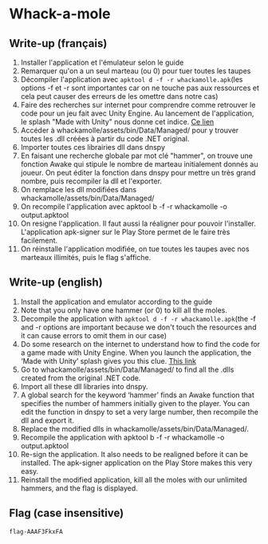 # Whack-a-mole

## Write-up (français)

1. Installer l'application et l'émulateur selon le guide
2. Remarquer qu'on a un seul marteau (ou 0) pour tuer toutes les taupes
3. Décompiler l'application avec `apktool d -f -r whackamolle.apk`(les options -f et -r sont importantes car on ne touche pas aux ressources et cela peut causer des erreurs de les omettre dans notre cas)
4. Faire des recherches sur internet pour comprendre comme retrouver le code pour un jeu fait avec Unity Engine. Au lancement de l'application, le splash "Made with Unity" nous donne cet indice. [Ce lien](https://palant.info/2021/02/18/reverse-engineering-a-unity-based-android-game/)
5. Accéder à whackamolle/assets/bin/Data/Managed/ pour y trouver toutes les .dll créées à partir du code .NET original.
6. Importer toutes ces librairies dll dans dnspy
7. En faisant une recherche globale par mot clé "hammer", on trouve une fonction Awake qui stipule le nombre de marteau initialement donnés au joueur. On peut éditer la fonction dans dnspy pour mettre un très grand nombre, puis recompiler la dll et l'exporter.
8. On remplace les dll modifiées dans whackamolle/assets/bin/Data/Managed/
9. On recompile l'application avec apktool b -f -r whackamolle -o output.apktool
10. On resigne l'application. Il faut aussi la réaligner pour pouvoir l'installer. L'application apk-signer sur le Play Store permet de le faire très facilement.
11. On réinstalle l'application modifiée, on tue toutes les taupes avec nos marteaux illimités, puis le flag s'affiche.

## Write-up (english)

1. Install the application and emulator according to the guide
2. Note that you only have one hammer (or 0) to kill all the moles.
3. Decompile the application with `apktool d -f -r whackamolle.apk`(the -f and -r options are important because we don't touch the resources and it can cause errors to omit them in our case)
4. Do some research on the internet to understand how to find the code for a game made with Unity Engine. When you launch the application, the ‘Made with Unity’ splash gives you this clue. [This link](https://palant.info/2021/02/18/reverse-engineering-a-unity-based-android-game/)
5. Go to whackamolle/assets/bin/Data/Managed/ to find all the .dlls created from the original .NET code.
6. Import all these dll libraries into dnspy.
7. A global search for the keyword ‘hammer’ finds an Awake function that specifies the number of hammers initially given to the player. You can edit the function in dnspy to set a very large number, then recompile the dll and export it.
8. Replace the modified dlls in whackamolle/assets/bin/Data/Managed/.
9. Recompile the application with apktool b -f -r whackamolle -o output.apktool
10. Re-sign the application. It also needs to be realigned before it can be installed. The apk-signer application on the Play Store makes this very easy.
11. Reinstall the modified application, kill all the moles with our unlimited hammers, and the flag is displayed.


## Flag (case insensitive)

`flag-AAAF3FkxFA`
